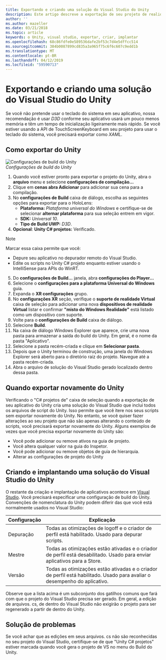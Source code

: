 ```yaml
---
title: Exportando e criando uma solução do Visual Studio do Unity
description: Este artigo descreve a exportação de seu projeto de realidade mista do Unity para que você pode criar e implantar no Visual Studio.
author: ''
ms.author: mazeller
ms.date: 03/21/2018
ms.topic: article
keywords: o Unity, visual studio, exportar, criar, implantar
ms.openlocfilehash: 68c86fdfe0e589536dafe2bf53c7d4e5dffcc514
ms.sourcegitcommit: 384b0087899cd835a3a965f75c6f6c607c9edd1b
ms.translationtype: MT
ms.contentlocale: pt-BR
ms.lasthandoff: 04/12/2019
ms.locfileid: "59590713"
---
```

# <a name="exporting-and-building-a-unity-visual-studio-solution"></a>Exportando e criando uma solução do Visual Studio do Unity

Se você não pretende usar o teclado do sistema em seu aplicativo, nossa recomendação é usar *D3D* conforme seu aplicativo usará um pouco menos memória e têm um tempo de inicialização ligeiramente mais rápido. Se você estiver usando a API de TouchScreenKeyboard em seu projeto para usar o teclado do sistema, você precisará exportar como *XAML*.

## <a name="how-to-export-from-unity"></a>Como exportar do Unity

![Configurações de build do Unity](images/unitybuildsettings-300px.png)<br>
*Configurações de build do Unity*

1. Quando você estiver pronto para exportar o projeto do Unity, abra o **arquivo** menu e selecione **configurações de compilação...**
2. Clique em **cenas abra Adicionar** para adicionar sua cena para a compilação.
3. No **configurações de Build** caixa de diálogo, escolha as seguintes opções para exportar para o HoloLens:
   * **Plataforma:** *Plataforma universal do Windows* e certifique-se de selecionar **alternar plataforma** para sua seleção entrem em vigor.
   * **SDK:** *Universal 10*.
   * **Tipo de Build UWP:** *D3D*.
4. **Opcional**: **Unity C# projetos:** Verificado.

>[!NOTE]
>Marcar essa caixa permite que você:
>* Depure seu aplicativo no depurador remoto do Visual Studio.
>* Edite os scripts no Unity C# projeto enquanto estiver usando o IntelliSense para APIs do WinRT.

5. Do **configurações de Build...**  janela, abra **configurações do Player...**
6. Selecione o **configurações para a plataforma Universal do Windows** guia.
7. Expanda o **XR configurações** grupo.
8. No **configurações XR** seção, verifique o **suporte de realidade Virtual** caixa de seleção para adicionar uma nova **dispositivos de realidade Virtual** listar e confirmar **"misto do Windows Realidade"** está listado como um dispositivo com suporte.
9. Volte para o **configurações de Build** caixa de diálogo.
10. Selecione **Build**.
11. Na caixa de diálogo Windows Explorer que aparece, crie uma nova pasta para armazenar a saída do build do Unity. Em geral, é o nome da pasta "Aplicativo".
12. Selecione a pasta recém-criada e clique em **Selecionar pasta**.
13. Depois que o Unity terminou de construção, uma janela do Windows Explorer será aberto para o diretório raiz do projeto. Navegue até a pasta recém-criada.
14. Abra o arquivo de solução do Visual Studio gerado localizado dentro dessa pasta.

## <a name="when-to-re-export-from-unity"></a>Quando exportar novamente do Unity

Verificando o "C# projetos de" caixa de seleção quando a exportação de seu aplicativo do Unity cria uma solução do Visual Studio que inclui todos os arquivos de script do Unity. Isso permite que você itere nos seus scripts sem exportar novamente do Unity. No entanto, se você quiser fazer alterações ao seu projeto que não são apenas alterando o conteúdo de scripts, você precisará exportar novamente do Unity. Alguns exemplos de vezes que você precisa exportar novamente do Unity são:
* Você pode adicionar ou remove ativos na guia de projeto.
* Você altera qualquer valor na guia do Inspetor.
* Você pode adicionar ou remove objetos de guia de hierarquia.
* Alterar as configurações de projeto do Unity

## <a name="building-and-deploying-a-unity-visual-studio-solution"></a>Criando e implantando uma solução do Visual Studio do Unity

O restante da criação e implantação de aplicativos acontece em [Visual Studio](using-visual-studio.md). Você precisará especificar uma configuração de build do Unity. Convenções de nomenclatura do Unity podem diferir das que você está normalmente usados no Visual Studio:

|  Configuração  |  Explicação | 
|----------|----------|
|  Depuração  |  Todas as otimizações de logoff e o criador de perfil está habilitado. Usado para depurar scripts. | 
|  Mestre  |  Todas as otimizações estão ativadas e o criador de perfil está desabilitado. Usado para enviar aplicativos para a Store. | 
|  Versão  |  Todas as otimizações estão ativadas e o criador de perfil está habilitado. Usado para avaliar o desempenho do aplicativo. | 

Observe que a lista acima é um subconjunto dos gatilhos comuns que fará com que o projeto do Visual Studio precisa ser gerado. Em geral, a edição de arquivos. cs, de dentro do Visual Studio não exigirão o projeto para ser regenerado a partir de dentro do Unity.

## <a name="troubleshooting"></a>Solução de problemas

Se você achar que as edições em seus arquivos. cs não são reconhecidas no seu projeto do Visual Studio, certifique-se de que "Unity C# projetos" estiver marcada quando você gera o projeto de VS no menu do Build do Unity.
